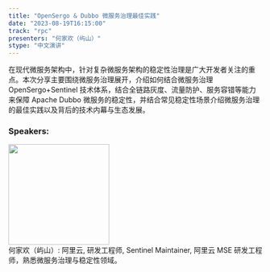 ```yaml
---
title: "OpenSergo & Dubbo 微服务治理最佳实践"
date: "2023-08-19T16:15:00"
track: "rpc"
presenters: "何家欢（屿山）"
stype: "中文演讲"
---
```

在现代微服务架构中，针对复杂微服务架构的稳定性治理是广大开发者关注的重点。本次分享主要围绕微服务治理展开，介绍如何结合微服务治理 OpenSergo+Sentinel 技术体系，结合全链路灰度、流量防护、服务容错等能力来保障 Apache Dubbo 微服务的稳定性，并结合常见稳定性场景介绍微服务治理的最佳实践以及背后的技术内幕与生态发展。
 ### Speakers: 
 <img src="https://img.bagevent.com/resource/20230617/1734496320.jpg" width="200" /><br>何家欢（屿山）: 阿里云, 研发工程师, Sentinel Maintainer, 阿里云 MSE 研发工程师，熟悉微服务治理与稳定性领域。
 <br><br>